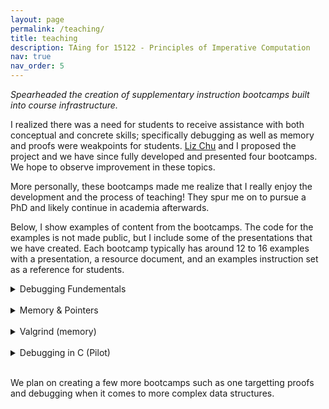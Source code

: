 ```yaml
---
layout: page
permalink: /teaching/
title: teaching
description: TAing for 15122 - Principles of Imperative Computation
nav: true
nav_order: 5
---
```


*Spearheaded the creation of supplementary instruction bootcamps built into course infrastructure.*

I realized there was a need for students to receive assistance with both conceptual and concrete
skills; specifically debugging as well as memory and proofs were weakpoints for
students. [Liz Chu](mailto:echu2@andrew.cmu.edu) and I proposed the project and
we have since fully developed and presented four bootcamps. We hope to observe improvement in
these topics.

More personally, these bootcamps made me realize that I really enjoy the development and the
process of teaching! They spur me on to pursue a PhD and likely continue in academia afterwards.


Below, I show examples of content from the bootcamps. The code for the examples is not
made public, but I include some of the presentations that we have created.
Each bootcamp typically has around 12 to 16 examples with a presentation, a resource document, and an examples instruction set
as a reference for students.

<details>
<summary>Debugging Fundementals</summary>

  <br />  Covered the core tools needed to become a successful programmer. Students were given practice to learn to use contracts, write good test cases and efficiently use print statements with targetted examples. <br /> <br />

  <embed src="/assets/pdf/debugging_fundementals_presentation.pdf" type="application/pdf" width="80%" height=500>
</details> <br />

<details>
<summary>Memory & Pointers</summary>

  <br />  Discussed and provided practice for conceptual frameworks regarding memory and pointers in C. <br /> <br />

  <embed src="/assets/pdf/memory_&_pointers_presentation.pdf" type="application/pdf" width="80%" height=500>
</details> <br />

<details>
<summary>Valgrind (memory)</summary>

  <br />  Re-introduced and offered examples of using valgrind as a memory management tool and how to efficiently understand and fix valgrind comments and errors. <br /> <br />

  <embed src="/assets/pdf/valgrind_presentation.pdf" type="application/pdf" width="80%" height=500>
</details> <br />

<details>
<summary>Debugging in C (Pilot)</summary>

  <br />  Pilot bootcamp that served as an amalgamation of fundementals and memory tools. This bootcamp provided a great understanding of the difficulty of examples, engagement to expect and manner in which we presented information to be most useful. We revised both materials and examples following this bootcamp which was proven to give better experiences for students during the following semester. The code for this bootcamp is available on my repositories page. <br /> <br />

  <embed src="/assets/pdf/C_debugging_presentation.pdf" type="application/pdf" width="80%" height=500>
</details> <br />

We plan on creating a few more bootcamps such as one targetting proofs and debugging when it comes to more complex data structures.
